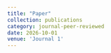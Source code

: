 ```yaml
---
title: "Paper"
collection: publications
category: journal-peer-reviewed
date: 2026-10-01
venue: 'Journal 1'
---
```

